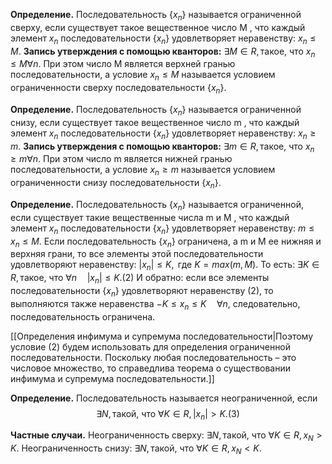 **Определение.** Последовательность $\{x_{n}\}$ называется ограниченной сверху, если существует такое вещественное число M , что каждый элемент $x_{n}$ последовательности $\{x_{n}\}$ удовлетворяет неравенству: $x_{n}\le M$.
**Запись утверждения с помощью кванторов:** $\exists M \in R, \text{такое, что } x_{n}\le M \forall n$.
При этом число M является верхней гранью последовательности, а условие $x_{n} \le M$ называется условием ограниченности сверху последовательности $\{x_{n}\}$.

**Определение.** Последовательность $\{x_{n}\}$ называется ограниченной снизу, если существует такое вещественное число m , что каждый элемент $x_{n}$ последовательности $\{x_{n}\}$ удовлетворяет неравенству: $x_{n} \ge m$.
**Запись утверждения с помощью кванторов:** $\exists m \in R, \text{такое, что } x_{n} \ge m \forall n$.
При этом число m является нижней гранью последовательности, а условие $x_{n} \ge m$ называется условием ограниченности снизу последовательности $\{x_{n}\}$.

**Определение.** Последовательность $\{x_{n}\}$ называется ограниченной, если существует такие вещественные числа m и M , что каждый элемент $x_{n}$ последовательности $\{x_{n}\}$ удовлетворяет неравенству: $m \le x_{n} \le M$.
Если последовательность $\{x_{n}\}$ ограничена, а m и M ее нижняя и верхняя грани, то все элементы этой последовательности удовлетворяют неравенству: $|x_{n}| \le K, \text{ где } K = max(m,M)$. То есть: $\exists K \in R, \text{такое, что } \forall n \quad |x_{n}| \le K. (2)$
И обратно: если все элементы последовательности $\{x_{n}\}$ удовлетворяют неравенству (2), то выполняются также неравенства $-K \le x_{n} \le K \quad \forall n$, следовательно, последовательность ограничена.

[[Определения инфимума и супремума последовательности|Поэтому условие (2) будем использовать для определения ограниченной последовательности. Поскольку любая последовательность – это числовое множество, то справедлива теорема о существовании инфимума и супремума последовательности.]]

**Определение.** Последовательность называется неограниченной, если
$$
\exists N, \text{такой, что } \forall K \in R, |x_{n}| > K. (3)
$$

**Частные случаи.**
Неограниченность сверху: $\exists N, \text{такой, что } \forall K \in R, x_{N} > K$.
Неограниченность снизу: $\exists N, \text{такой, что } \forall K \in R, x_{N} < K$.